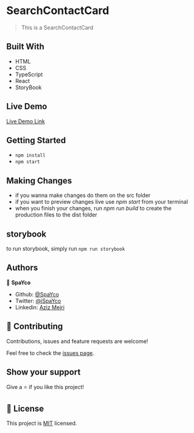 # SearchContactCard

> This is a SearchContactCard

## Built With

- HTML
- CSS
- TypeScript
- React
- StoryBook

## Live Demo

[Live Demo Link](https://searchcontactcard.netlify.app)


## Getting Started

- `npm install`
- `npm start`


## Making Changes

- if you wanna make changes do them on the src folder 
- if you want to preview changes live use *npm start* from your terminal
- when you finish your changes, run *npm run build* to create the production files to the dist folder

## storybook

to run storybook, simply run `npm run storybook`

## Authors

👤 **SpaYco**

- Github: [@SpaYco](https://github.com/SpaYco)
- Twitter: [@iSpaYco](https://twitter.com/iSpaYco)
- Linkedin: [Aziz Mejri](https://linkedin.com/in/spayco)

## 🤝 Contributing

Contributions, issues and feature requests are welcome!

Feel free to check the [issues page](issues/).

## Show your support

Give a ⭐️ if you like this project!

## 📝 License

This project is [MIT](lic.url) licensed.
